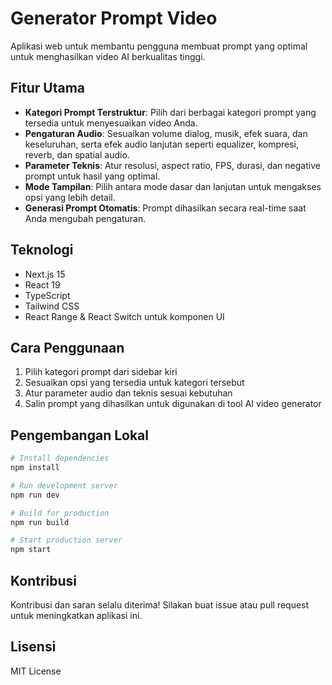 # Generator Prompt Video

Aplikasi web untuk membantu pengguna membuat prompt yang optimal untuk menghasilkan video AI berkualitas tinggi.

## Fitur Utama

- **Kategori Prompt Terstruktur**: Pilih dari berbagai kategori prompt yang tersedia untuk menyesuaikan video Anda.
- **Pengaturan Audio**: Sesuaikan volume dialog, musik, efek suara, dan keseluruhan, serta efek audio lanjutan seperti equalizer, kompresi, reverb, dan spatial audio.
- **Parameter Teknis**: Atur resolusi, aspect ratio, FPS, durasi, dan negative prompt untuk hasil yang optimal.
- **Mode Tampilan**: Pilih antara mode dasar dan lanjutan untuk mengakses opsi yang lebih detail.
- **Generasi Prompt Otomatis**: Prompt dihasilkan secara real-time saat Anda mengubah pengaturan.

## Teknologi

- Next.js 15
- React 19
- TypeScript
- Tailwind CSS
- React Range & React Switch untuk komponen UI

## Cara Penggunaan

1. Pilih kategori prompt dari sidebar kiri
2. Sesuaikan opsi yang tersedia untuk kategori tersebut
3. Atur parameter audio dan teknis sesuai kebutuhan
4. Salin prompt yang dihasilkan untuk digunakan di tool AI video generator

## Pengembangan Lokal

```bash
# Install dependencies
npm install

# Run development server
npm run dev

# Build for production
npm run build

# Start production server
npm start
```

## Kontribusi

Kontribusi dan saran selalu diterima! Silakan buat issue atau pull request untuk meningkatkan aplikasi ini.

## Lisensi

MIT License
